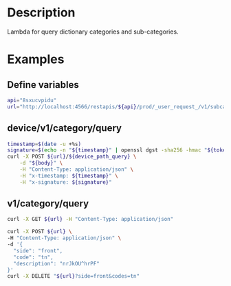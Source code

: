 # Description

Lambda for query dictionary categories and sub-categories.

# Examples
## Define variables

```bash
api="8sxucvpidu"
url="http://localhost:4566/restapis/${api}/prod/_user_request_/v1/subcategories"
```

## device/v1/category/query
```bash
timestamp=$(date -u +%s)
signature=$(echo -n "${timestamp}" | openssl dgst -sha256 -hmac "${token}" | sed 's/^.* //')
curl -X POST ${url}/${device_path_query} \
    -d "${body}" \
    -H "Content-Type: application/json" \
    -H "x-timestamp: ${timestamp}" \
    -H "x-signature: ${signature}"
```

## v1/category/query
```bash
curl -X GET ${url} -H "Content-Type: application/json"

curl -X POST ${url} \
-H "Content-Type: application/json" \
-d '{
  "side": "front",
  "code": "tn",
  "description": "nrJkOU^hrPF"
}'
curl -X DELETE "${url}?side=front&codes=tn"
```